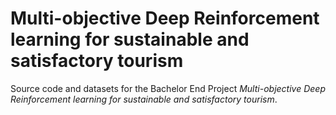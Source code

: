 # Multi-objective Deep Reinforcement learning for sustainable and satisfactory tourism

Source code and datasets for the Bachelor End Project <i>Multi-objective Deep Reinforcement learning for sustainable and satisfactory tourism</i>.
